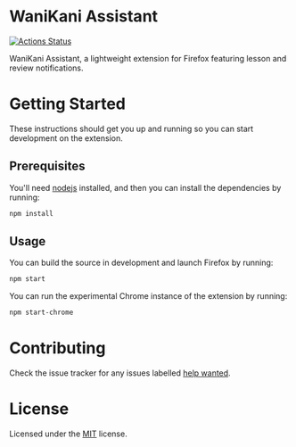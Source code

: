 # WaniKani Assistant

[![Actions Status](https://github.com/craigguest/wanikani-assistant/workflows/Node.js%20Extension%20Build%20(Firefox)/badge.svg)](https://github.com/craigguest/wanikani-assistant/actions)

WaniKani Assistant, a lightweight extension for Firefox featuring lesson and review notifications.

# Getting Started

These instructions should get you up and running so you can start development on the extension.

## Prerequisites

You'll need [nodejs](https://github.com/nodesource/distributions/blob/master/README.md) installed, and then you can install the dependencies by running:

```sh
npm install
```

## Usage

You can build the source in development and launch Firefox by running:

```sh
npm start
```

You can run the experimental Chrome instance of the extension by running:

```powershell
npm start-chrome
```

# Contributing

Check the issue tracker for any issues labelled [help wanted](https://github.com/craigguest/wanikani-assistant/labels/help%20wanted).

# License

Licensed under the [MIT](LICENSE) license.